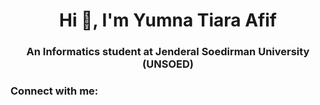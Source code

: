 <h1 align="center">Hi 👋, I'm Yumna Tiara Afif</h1>
<h3 align="center">An Informatics student at Jenderal Soedirman University (UNSOED)</h3>

<h3 align="left">Connect with me:</h3>
<p align="left">
</p>
